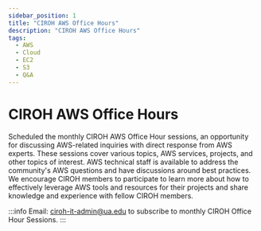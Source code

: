 ```yaml
---
sidebar_position: 1
title: "CIROH AWS Office Hours"
description: "CIROH AWS Office Hours"
tags:
  - AWS
  - Cloud
  - EC2
  - S3
  - Q&A
---
```


# CIROH AWS Office Hours

Scheduled the monthly CIROH AWS Office Hour sessions, an opportunity for discussing AWS-related inquiries with direct response from AWS experts. These sessions cover various topics, AWS services, projects, and other topics of interest. AWS technical staff is available to address the community's AWS questions and have discussions around best practices. We encourage CIROH members to participate to learn more about how to effectively leverage AWS tools and resources for their projects and share knowledge and experience with fellow CIROH members.

:::info
Email: ciroh-it-admin@ua.edu to subscribe to monthly CIROH Office Hour Sessions.
:::